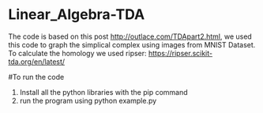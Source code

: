 # Linear_Algebra-TDA

The code is based on this post http://outlace.com/TDApart2.html, we used this code to graph the simplical complex using images from MNIST Dataset.
To calculate the homology we used ripser: https://ripser.scikit-tda.org/en/latest/

#To run the code
1. Install all the python libraries with the pip command
2. run the program using python example.py
